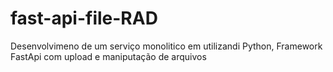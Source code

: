 # fast-api-file-RAD
Desenvolvimeno de um serviço monolitico em utilizandi Python, Framework FastApi com upload e maniputação de arquivos
